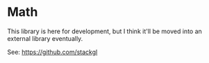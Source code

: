 Math
====
This library is here for development, but I think it'll be moved into an external library
eventually.

See: https://github.com/stackgl